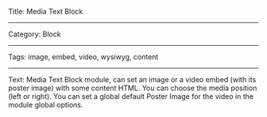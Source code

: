 Title: Media Text Block

----

Category: Block

----

Tags: image, embed, video, wysiwyg, content

----

Text: Media Text Block module, can set an image or a video embed (with its poster image) with some content HTML. You can choose the media position (left or right). You can set a global default Poster Image for the video in the module global options.
